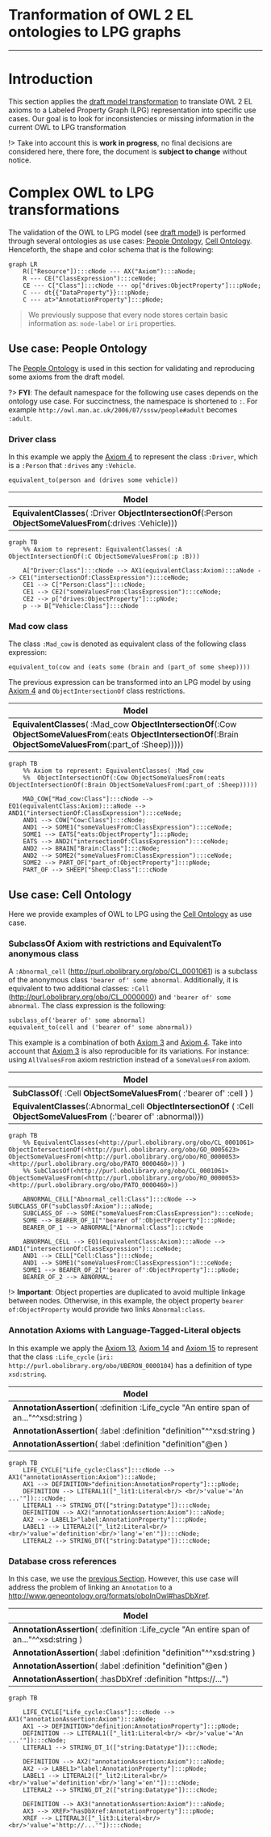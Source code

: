 # Tranformation of OWL 2 EL ontologies to LPG graphs

---

# Introduction

This section applies the [draft model transformation][ref_draft_model] to translate OWL 2 EL axioms to a Labeled Property Graph (LPG) representation into specific use cases.
Our goal is to look for inconsistencies or missing information in the current OWL to LPG transformation

!> Take into account this is **work in progress**, no final decisions are considered here, there fore, the document is **subject to change** without notice.

# Complex OWL to LPG transformations

The validation of the OWL to LPG model (see [draft model][ref_draft_model]) is performed through several ontologies as use cases: [People Ontology][ref_people_ontology], [Cell Ontology][ref_cell_ontology]. Henceforth, the shape and color schema that is the following:


```mermaid
graph LR
    R(["Resource"]):::cNode --- AX("Axiom"):::aNode;
    R --- CE("ClassExpression"):::ceNode;
    CE --- C["Class"]:::cNode --- op["drives:ObjectProperty"]:::pNode;
    C --- dt{{"DataProperty"}}:::pNode;
    C --- at>"AnnotationProperty"]:::pNode;

```

> We previously suppose that every node stores certain basic information as: `node-label` or `iri` properties.

## Use case: People Ontology

The [People Ontology][ref_people_ontology] is used in this section for validating and reproducing some axioms from the draft model.

?> **FYI**: The default namespace for the following use cases depends on the ontology use case. For succinctness, the namespace is shortened to `:`. For example `http://owl.man.ac.uk/2006/07/sssw/people#adult` becomes `:adult`.

### Driver class

In this example we apply the [Axiom 4](https://protege.stanford.edu/owl-to-lpg/#equivalent-intersection-axioms) to represent the class `:Driver`, which is a `:Person` that `:drives` any `:Vehicle`.

```Class expression
equivalent_to(person and (drives some vehicle))
```

|**Model** |
|-------------|
|**EquivalentClasses**( :Driver **ObjectIntersectionOf**(:Person **ObjectSomeValuesFrom**(:drives :Vehicle)))| 

```mermaid
graph TB
	%% Axiom to represent: EquivalentClasses( :A ObjectIntersectionOf(:C ObjectSomeValuesFrom(:p :B)))

    A["Driver:Class"]:::cNode --> AX1(equivalentClass:Axiom):::aNode --> CE1("intersectionOf:ClassExpression"):::ceNode;
    CE1 --> C["Person:Class"]:::cNode;
    CE1 --> CE2("someValuesFrom:ClassExpression"):::ceNode;
    CE2 --> p["drives:ObjectProperty"]:::pNode;
    p --> B["Vehicle:Class"]:::cNode
```

### Mad cow class

The class `:Mad_cow` is denoted as equivalent class of the  following class expression:

```Class expression
equivalent_to(cow and (eats some (brain and (part_of some sheep))))
```
The previous expression can be transformed into an LPG model by using [Axiom 4](https://protege.stanford.edu/owl-to-lpg/#equivalent-intersection-axioms) and `ObjectIntersectionOf` class restrictions.

|**Model** |
|-------------|
|**EquivalentClasses**( :Mad_cow **ObjectIntersectionOf**(:Cow **ObjectSomeValuesFrom**(:eats **ObjectIntersectionOf**(:Brain **ObjectSomeValuesFrom**(:part_of :Sheep)))))| 

```mermaid
graph TB
	%% Axiom to represent: EquivalentClasses( :Mad_cow 
	%%	ObjectIntersectionOf(:Cow ObjectSomeValuesFrom(:eats ObjectIntersectionOf(:Brain ObjectSomeValuesFrom(:part_of :Sheep)))))

    MAD_COW["Mad_cow:Class"]:::cNode --> EQ1(equivalentClass:Axiom):::aNode --> AND1("intersectionOf:ClassExpression"):::ceNode;
    AND1 --> COW["Cow:Class"]:::cNode;
    AND1 --> SOME1("someValuesFrom:ClassExpression"):::ceNode;
    SOME1 --> EATS["eats:ObjectProperty"]:::pNode;
    EATS --> AND2("intersectionOf:ClassExpression"):::ceNode;
    AND2 --> BRAIN["Brain:Class"]:::cNode;
    AND2 --> SOME2("someValuesFrom:ClassExpression"):::ceNode;
    SOME2 --> PART_OF["part_of:ObjectProperty"]:::pNode;
    PART_OF --> SHEEP["Sheep:Class"]:::cNode
```

<!-- EquivalentClasses(<http://owl.man.ac.uk/2006/07/sssw/people#vegetarian> ObjectIntersectionOf(<http://owl.man.ac.uk/2006/07/sssw/people#animal> ObjectAllValuesFrom(<http://owl.man.ac.uk/2006/07/sssw/people#eats> ObjectComplementOf(<http://owl.man.ac.uk/2006/07/sssw/people#animal>)) ObjectAllValuesFrom(<http://owl.man.ac.uk/2006/07/sssw/people#eats> ObjectComplementOf(ObjectSomeValuesFrom(<http://owl.man.ac.uk/2006/07/sssw/people#part_of> <http://owl.man.ac.uk/2006/07/sssw/people#animal>)))) ) -->

## Use case: Cell Ontology

Here we provide examples of OWL to LPG using the [Cell Ontology][ref_cell_ontology] as use case.

### SubclassOf Axiom with restrictions and EquivalentTo anonymous class 

A `:Abnormal_cell` (http://purl.obolibrary.org/obo/CL_0001061) is a subclass of the anonymous class `'bearer of' some abnormal`. Additionally, it is equivalent to two additional classes: `:Cell` (http://purl.obolibrary.org/obo/CL_0000000) and `'bearer of' some abnormal`. The class expression is the following:

```Class expression
subclass_of('bearer of' some abnormal)
equivalent_to(cell and ('bearer of' some abnormal))
```
This example is a combination of both [Axiom 3](https://protege.stanford.edu/owl-to-lpg/#subclassof-somevaluesfrom-axioms) and [Axiom 4](https://protege.stanford.edu/owl-to-lpg/#equivalent-intersection-axioms). Take into account that [Axiom 3](https://protege.stanford.edu/owl-to-lpg/#subclassof-somevaluesfrom-axioms) is also reproducible for its variations. For instance: using `AllValuesFrom` axiom restriction instead of a `SomeValuesFrom` axiom.

|**Model** |
|-------------|
|**SubClassOf**( :Cell **ObjectSomeValuesFrom**( :'bearer of' :cell ) )|
|**EquivalentClasses**(:Abnormal_cell **ObjectIntersectionOf** ( :Cell **ObjectSomeValuesFrom** (:'bearer of' :abnormal)))|


```mermaid
graph TB
	%% EquivalentClasses(<http://purl.obolibrary.org/obo/CL_0001061> ObjectIntersectionOf(<http://purl.obolibrary.org/obo/GO_0005623> ObjectSomeValuesFrom(<http://purl.obolibrary.org/obo/RO_0000053> <http://purl.obolibrary.org/obo/PATO_0000460>)) )
	%% SubClassOf(<http://purl.obolibrary.org/obo/CL_0001061> ObjectSomeValuesFrom(<http://purl.obolibrary.org/obo/RO_0000053> <http://purl.obolibrary.org/obo/PATO_0000460>))

    ABNORMAL_CELL["Abnormal_cell:Class"]:::cNode --> SUBCLASS_OF("subClassOf:Axiom"):::aNode;
    SUBCLASS_OF --> SOME("someValuesFrom:ClassExpression"):::ceNode;
    SOME --> BEARER_OF_1["'bearer of':ObjectProperty"]:::pNode;
    BEARER_OF_1 --> ABNORMAL["Abnormal:Class"]:::cNode

    ABNORMAL_CELL --> EQ1(equivalentClass:Axiom):::aNode --> AND1("intersectionOf:ClassExpression"):::ceNode;
    AND1 --> CELL["Cell:Class"]:::cNode;
    AND1 --> SOME1("someValuesFrom:ClassExpression"):::ceNode;
    SOME1 --> BEARER_OF_2["'bearer of':ObjectProperty"]:::pNode;
    BEARER_OF_2 --> ABNORMAL;
```

!> **Important**:  Object properties are duplicated to avoid multiple linkage between nodes. Otherwise, in this example, the object property `bearer of:ObjectProperty` would provide two links `Abnormal:class`.

### Annotation Axioms with Language-Tagged-Literal objects

In this example we apply the [Axiom 13](https://protege.stanford.edu/owl-to-lpg/#annotation-assertion-object-axioms), [Axiom 14](https://protege.stanford.edu/owl-to-lpg/#annotation-assertion-literal-axioms) and [Axiom 15](https://protege.stanford.edu/owl-to-lpg/#axiom-annotation-axioms) to represent that the class `:Life_cycle` (`iri: http://purl.obolibrary.org/obo/UBERON_0000104`) has a definition of type `xsd:string`.


|**Model** |
|-------------|
|**AnnotationAssertion**( :definition :Life_cycle "An entire span of an..."^^xsd:string )|
|**AnnotationAssertion**( :label :definition "definition"^^xsd:string )|
|**AnnotationAssertion**( :label :definition "definition"@en )|


```mermaid
graph TB
    LIFE_CYCLE["Life_cycle:Class"]:::cNode --> AX1("annotationAssertion:Axiom"):::aNode;
    AX1 --> DEFINITION>"definition:AnnotationProperty"]:::pNode;
    DEFINITION --> LITERAL1(["_lit1:Literal<br/> <br/>'value'='An ...'"]):::cNode;
    LITERAL1 --> STRING_DT(["string:Datatype"]):::cNode;
    DEFINITION --> AX2("annotationAssertion:Axiom"):::aNode;
    AX2 --> LABEL1>"label:AnnotationProperty"]:::pNode;
    LABEL1 --> LITERAL2(["_lit2:Literal<br/> <br/>'value'='definition'<br/>'lang'='en'"]):::cNode;
    LITERAL2 --> STRING_DT(["string:Datatype"]):::cNode;
```

### Database cross references

In this case, we use the [previous Section](#annotation-axioms-with-language-tagged-literal-objects). However, this use case will address the problem of linking an `Annotation` to a http://www.geneontology.org/formats/oboInOwl#hasDbXref.

|**Model** |
|-------------|
|**AnnotationAssertion**( :definition :Life_cycle "An entire span of an..."^^xsd:string )|
|**AnnotationAssertion**( :label :definition "definition"^^xsd:string )|
|**AnnotationAssertion**( :label :definition "definition"@en )|
|**AnnotationAssertion**( :hasDbXref :definition "https://...")|

```mermaid
graph TB

	LIFE_CYCLE["Life_cycle:Class"]:::cNode --> AX1("annotationAssertion:Axiom"):::aNode;
	AX1 --> DEFINITION>"definition:AnnotationProperty"]:::pNode;
	DEFINITION --> LITERAL1(["_lit1:Literal<br/> <br/>'value'='An ...'"]):::cNode;
	LITERAL1 --> STRING_DT_1(["string:Datatype"]):::cNode;

	DEFINITION --> AX2("annotationAssertion:Axiom"):::aNode;
	AX2 --> LABEL1>"label:AnnotationProperty"]:::pNode;
	LABEL1 --> LITERAL2(["_lit2:Literal<br/> <br/>'value'='definition'<br/>'lang'='en'"]):::cNode;
	LITERAL2 --> STRING_DT_2(["string:Datatype"]):::cNode;

	DEFINITION --> AX3("annotationAssertion:Axiom"):::aNode;
	AX3 --> XREF>"hasDbXref:AnnotationProperty"]:::pNode;
	XREF --> LITERAL3(["_lit3:Literal<br/> <br/>'value'='http://...'"]):::cNode;
```

<!-- Reusable references -->

[ref_draft_model]: https://protege.stanford.edu/owl-to-lpg/#transformation
[ref_people_ontology]: http://owl.man.ac.uk/2006/07/sssw/people.owl
[ref_cell_ontology]: https://bioportal.bioontology.org/ontologies/CL
